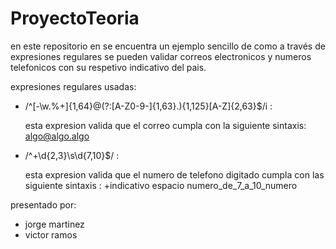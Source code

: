 # ProyectoTeoria

en este repositorio en se encuentra un ejemplo sencillo de como a través de 
expresiones regulares se pueden validar correos electronicos y numeros telefonicos
con su respetivo indicativo del pais.

expresiones regulares usadas: 

 * /^[-\w.%+]{1,64}@(?:[A-Z0-9-]{1,63}\.){1,125}[A-Z]{2,63}$/i     :
 
   esta expresion valida que el correo cumpla con la siguiente sintaxis: algo@algo.algo
   
 * /^\+\d{2,3}\s\d{7,10}$/    :
   
   esta expresion valida que el numero de telefono digitado cumpla con las siguiente sintaxis : +indicativo espacio numero_de_7_a_10_numero

presentado por: 
* jorge martinez
* victor ramos
